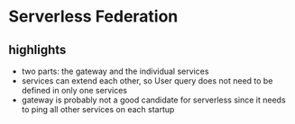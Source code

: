 # Serverless Federation

## highlights

* two parts: the gateway and the individual services
* services can extend each other, so User query does not need to be defined in only one services
* gateway is probably not a good candidate for serverless since it needs to ping all other services on each startup